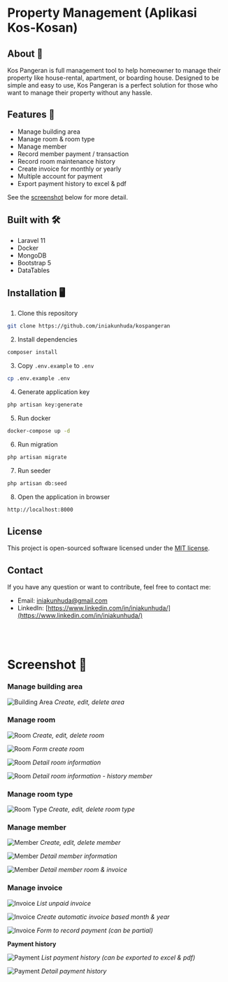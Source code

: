 # Property Management (Aplikasi Kos-Kosan)

## About 📖

Kos Pangeran is full management tool to help homeowner to manage their property like house-rental, apartment, or boarding house. Designed to be simple and easy to use, Kos Pangeran is a perfect solution for those who want to manage their property without any hassle.

## Features 🚀

-   Manage building area
-   Manage room & room type
-   Manage member
-   Record member payment / transaction
-   Record room maintenance history
-   Create invoice for monthly or yearly
-   Multiple account for payment
-   Export payment history to excel & pdf

See the [screenshot](#screenshot-) below for more detail.

## Built with 🛠️

-   Laravel 11
-   Docker
-   MongoDB
-   Bootstrap 5
-   DataTables

## Installation 🖥️

1. Clone this repository

```bash
git clone https://github.com/iniakunhuda/kospangeran
```

2. Install dependencies

```bash
composer install
```

3. Copy `.env.example` to `.env`

```bash
cp .env.example .env
```

4. Generate application key

```bash
php artisan key:generate
```

5. Run docker

```bash
docker-compose up -d
```

6. Run migration

```bash
php artisan migrate
```

7. Run seeder

```bash
php artisan db:seed
```

8. Open the application in browser

```bash
http://localhost:8000
```

## License

This project is open-sourced software licensed under the [MIT license](https://opensource.org/licenses/MIT).

## Contact

If you have any question or want to contribute, feel free to contact me:

-   Email: [iniakunhuda@gmail.com](mailto:iniakunhuda@gmail.com)
-   LinkedIn: [https://www.linkedin.com/in/iniakunhuda/](https://www.linkedin.com/in/iniakunhuda/)

<br><br>

# Screenshot 📸

### **Manage building area**

![Building Area](screenshot/area.png)
<em>Create, edit, delete area</em>

### **Manage room**

![Room](screenshot/room1.png)
<em>Create, edit, delete room</em>

![Room](screenshot/room2.png)
<em>Form create room</em>

![Room](screenshot/room3.png)
<em>Detail room information</em>

![Room](screenshot/room4.png)
<em>Detail room information - history member</em>

### **Manage room type**

![Room Type](screenshot/room-type.png)
<em>Create, edit, delete room type</em>

### **Manage member**

![Member](screenshot/member.png)
<em>Create, edit, delete member</em>

![Member](screenshot/member2.png)
<em>Detail member information</em>

![Member](screenshot/member3.png)
<em>Detail member room & invoice</em>

### **Manage invoice**

![Invoice](screenshot/invoice.png)
<em>List unpaid invoice</em>

![Invoice](screenshot/invoice1.png)
<em>Create automatic invoice based month & year</em>

![Invoice](screenshot/invoice2.png)
<em>Form to record payment (can be partial)</em>

**Payment history**

![Payment](screenshot/payment.png)
<em>List payment history (can be exported to excel & pdf)</em>

![Payment](screenshot/payment1.png)
<em>Detail payment history</em>
